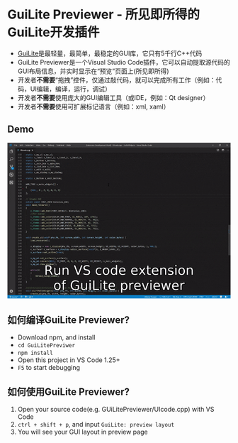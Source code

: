 # GuiLite Previewer - 所见即所得的GuiLite开发插件
- [GuiLite](https://gitee.com/idea4good/GuiLite)是最轻量，最简单，最稳定的GUI库，它只有5千行C++代码
- GuiLite Previewer是一个Visual Studio Code插件，它可以自动提取源代码的GUI布局信息，并实时显示在“预览”页面上(所见即所得)
- 开发者**不需要**“拖拽”控件，仅通过敲代码，就可以完成所有工作（例如：代码，UI编辑，编译，运行，调试）
- 开发者**不需要**使用庞大的GUI编辑工具（或IDE，例如：Qt designer）
- 开发者**不需要**使用可扩展标记语言（例如：xml, xaml）

## Demo
![demo](demo.gif)

## 如何编译GuiLite Previewer?
- Download npm, and install
- `cd GuiLitePreviwer`
- `npm install` 
- Open this project in VS Code 1.25+
- `F5` to start debugging

## 如何使用GuiLite Previewer?
1. Open your source code(e.g. GUiLitePreviewer/UIcode.cpp) with VS Code
2. `ctrl + shift + p`, and input `GuiLite: preview layout`
3. You will see your GUI layout in preview page
